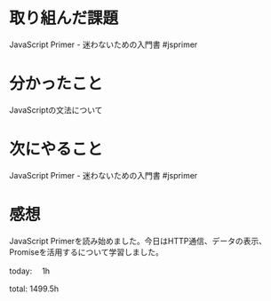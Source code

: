 # 取り組んだ課題
JavaScript Primer - 迷わないための入門書 #jsprimer

# 分かったこと
JavaScriptの文法について

# 次にやること
JavaScript Primer - 迷わないための入門書 #jsprimer

# 感想
JavaScript Primerを読み始めました。今日はHTTP通信、データの表示、Promiseを活用するについて学習しました。

today: 　1h

total: 1499.5h
